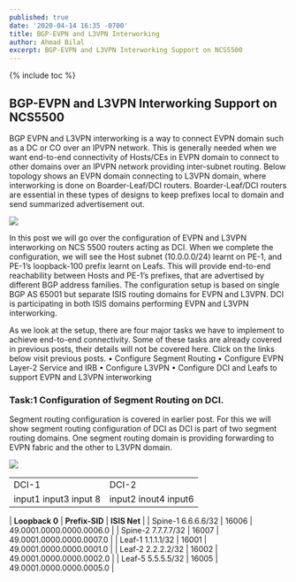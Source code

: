 ```yaml
---
published: true
date: '2020-04-14 16:35 -0700'
title: BGP-EVPN and L3VPN Interworking
author: Ahmad Bilal
excerpt: BGP-EVPN and L3VPN Interworking Support on NCS5500
---
```

{% include toc %}

## BGP-EVPN and L3VPN Interworking Support on NCS5500

BGP EVPN and L3VPN interworking is a way to connect EVPN domain such as a DC or CO over an IPVPN network. This is generally needed when we want end-to-end connectivity of Hosts/CEs in EVPN domain to connect to other domains over an IPVPN network providing inter-subnet routing.
Below topology shows an EVPN domain connecting to L3VPN domain, where interworking is done on Boarder-Leaf/DCI routers. Boarder-Leaf/DCI routers are essential in these types of designs to keep prefixes local to domain and send summarized advertisement out.

![](https://github.com/xrdocs/ncs5500/blob/gh-pages/images/evpn-config/evpn-l3vpn-interworking-topology.png?raw=true)

In this post we will go over the configuration of EVPN and L3VPN interworking on NCS 5500 routers acting as DCI. When we complete the configuration, we will see the Host subnet (10.0.0.0/24) learnt on PE-1, and PE-1’s loopback-100 prefix learnt on Leafs. This will provide end-to-end reachability between Hosts and PE-1’s prefixes, that are advertised by different BGP address families. The configuration setup is based on single BGP AS 65001 but separate ISIS routing domains for EVPN and L3VPN. DCI is participating in both ISIS domains performing EVPN and L3VPN interworking.

As we look at the setup, there are four major tasks we have to implement to achieve end-to-end connectivity. Some of these tasks are already covered in previous posts, their details will not be covered here. Click on the links below visit previous posts. 
•	Configure Segment Routing
•	Configure EVPN Layer-2 Service and IRB
•	Configure L3VPN
•	Configure DCI and Leafs to support EVPN and L3VPN interworking


### Task:1 Configuration of Segment Routing on DCI.
Segment routing configuration is covered in earlier post. For this we will show segment routing configuration of DCI as DCI is part of two segment routing domains. One segment routing domain is providing forwarding to EVPN fabric and the other to L3VPN domain.

![](https://github.com/xrdocs/ncs5500/blob/gh-pages/images/evpn-config/evpn-l3vpn-interworking-transport.png?raw=true)


<table style="border-collapse: collapse; border: 1px;">
        <tr style="border: 1px;">
            <td style="border: 1px;">
DCI-1 
            </td>
            <td style="border: 1px;">
DCI-2
            </td>
        </tr>
        <tr style="border: 1px;">
            <td style="border: 1px;">
input1
              input3  
              input 8
            </td>
            <td style="border: 1px;">
input2  
              inout4
              input6
            </td>
        </tr>
    </table> 



 





| **Loopback 0** | **Prefix-SID** | **ISIS Net** |
| Spine-1 6.6.6.6/32 | 16006 | 49.0001.0000.0000.0006.0 |
| Spine-2 7.7.7.7/32 | 16007 | 49.0001.0000.0000.0007.0 |
| Leaf-1  1.1.1.1/32 | 16001 | 49.0001.0000.0000.0001.0 |
| Leaf-2  2.2.2.2/32 | 16002 | 49.0001.0000.0000.0002.0 |
| Leaf-5  5.5.5.5/32 | 16005 | 49.0001.0000.0000.0005.0 |
